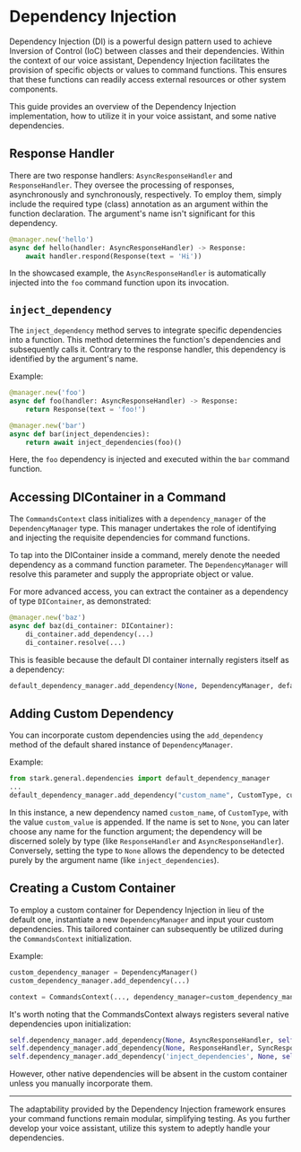 # Dependency Injection

Dependency Injection (DI) is a powerful design pattern used to achieve Inversion of Control (IoC) between classes and their dependencies. Within the context of our voice assistant, Dependency Injection facilitates the provision of specific objects or values to command functions. This ensures that these functions can readily access external resources or other system components.

This guide provides an overview of the Dependency Injection implementation, how to utilize it in your voice assistant, and some native dependencies.

## Response Handler

There are two response handlers: `AsyncResponseHandler` and `ResponseHandler`. They oversee the processing of responses, asynchronously and synchronously, respectively. To employ them, simply include the required type (class) annotation as an argument within the function declaration. The argument's name isn't significant for this dependency.

```python
@manager.new('hello')
async def hello(handler: AsyncResponseHandler) -> Response: 
    await handler.respond(Response(text = 'Hi'))
```

In the showcased example, the `AsyncResponseHandler` is automatically injected into the `foo` command function upon its invocation.

## `inject_dependency`

The `inject_dependency` method serves to integrate specific dependencies into a function. This method determines the function's dependencies and subsequently calls it. Contrary to the response handler, this dependency is identified by the argument's name.

Example:
```python
@manager.new('foo')
async def foo(handler: AsyncResponseHandler) -> Response: 
    return Response(text = 'foo!')

@manager.new('bar')
async def bar(inject_dependencies): 
    return await inject_dependencies(foo)()
```

Here, the `foo` dependency is injected and executed within the `bar` command function.

## Accessing DIContainer in a Command

The `CommandsContext` class initializes with a `dependency_manager` of the `DependencyManager` type. This manager undertakes the role of identifying and injecting the requisite dependencies for command functions.

To tap into the DIContainer inside a command, merely denote the needed dependency as a command function parameter. The `DependencyManager` will resolve this parameter and supply the appropriate object or value.

For more advanced access, you can extract the container as a dependency of type `DIContainer`, as demonstrated:

```python
@manager.new('baz')
async def baz(di_container: DIContainer): 
    di_container.add_dependency(...)
    di_container.resolve(...)
```

This is feasible because the default DI container internally registers itself as a dependency:

```python
default_dependency_manager.add_dependency(None, DependencyManager, default_dependency_manager)
```

## Adding Custom Dependency

You can incorporate custom dependencies using the `add_dependency` method of the default shared instance of `DependencyManager`.

Example:
```python
from stark.general.dependencies import default_dependency_manager
...
default_dependency_manager.add_dependency("custom_name", CustomType, custom_value)
```

In this instance, a new dependency named `custom_name`, of `CustomType`, with the value `custom_value` is appended. If the name is set to `None`, you can later choose any name for the function argument; the dependency will be discerned solely by type (like `ResponseHandler` and `AsyncResponseHandler`). Conversely, setting the type to `None` allows the dependency to be detected purely by the argument name (like `inject_dependencies`).

## Creating a Custom Container

To employ a custom container for Dependency Injection in lieu of the default one, instantiate a new `DependencyManager` and input your custom dependencies. This tailored container can subsequently be utilized during the `CommandsContext` initialization.

Example:
```python
custom_dependency_manager = DependencyManager()
custom_dependency_manager.add_dependency(...)

context = CommandsContext(..., dependency_manager=custom_dependency_manager)
```

It's worth noting that the CommandsContext always registers several native dependencies upon initialization:

```python
self.dependency_manager.add_dependency(None, AsyncResponseHandler, self)
self.dependency_manager.add_dependency(None, ResponseHandler, SyncResponseHandler(self))
self.dependency_manager.add_dependency('inject_dependencies', None, self.inject_dependencies)
```

However, other native dependencies will be absent in the custom container unless you manually incorporate them.

---

The adaptability provided by the Dependency Injection framework ensures your command functions remain modular, simplifying testing. As you further develop your voice assistant, utilize this system to adeptly handle your dependencies.
